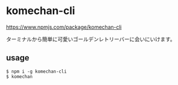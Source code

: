 # komechan-cli

https://www.npmjs.com/package/komechan-cli

ターミナルから簡単に可愛いゴールデンレトリーバーに会いにいけます。

## usage
```
$ npm i -g komechan-cli
$ komechan
```

